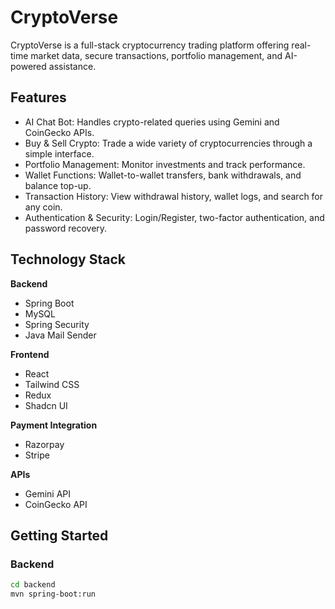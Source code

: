 # CryptoVerse

CryptoVerse is a full-stack cryptocurrency trading platform offering real-time market data, secure transactions, portfolio management, and AI-powered assistance.

## Features

- AI Chat Bot: Handles crypto-related queries using Gemini and CoinGecko APIs.
- Buy & Sell Crypto: Trade a wide variety of cryptocurrencies through a simple interface.
- Portfolio Management: Monitor investments and track performance.
- Wallet Functions: Wallet-to-wallet transfers, bank withdrawals, and balance top-up.
- Transaction History: View withdrawal history, wallet logs, and search for any coin.
- Authentication & Security: Login/Register, two-factor authentication, and password recovery.

## Technology Stack

**Backend**  
- Spring Boot  
- MySQL  
- Spring Security  
- Java Mail Sender  

**Frontend**  
- React  
- Tailwind CSS  
- Redux     
- Shadcn UI  

**Payment Integration**  
- Razorpay  
- Stripe  

**APIs**  
- Gemini API  
- CoinGecko API  

## Getting Started

### Backend
```bash
cd backend
mvn spring-boot:run
